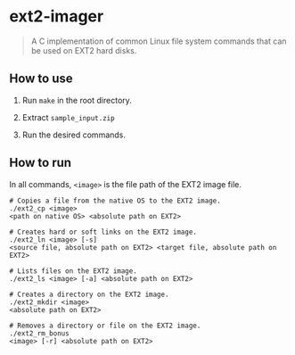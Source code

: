 # ext2-imager

> A C implementation of common Linux file system commands that can be used on EXT2 hard disks.


## How to use

1. Run `make` in the root directory.

2. Extract `sample_input.zip`

3. Run the desired commands.

## How to run

In all commands, `<image>` is the file path of the EXT2 image file.

```
# Copies a file from the native OS to the EXT2 image.
./ext2_cp <image> 
<path on native OS> <absolute path on EXT2>

# Creates hard or soft links on the EXT2 image.
./ext2_ln <image> [-s] 
<source file, absolute path on EXT2> <target file, absolute path on EXT2>

# Lists files on the EXT2 image.
./ext2_ls <image> [-a] <absolute path on EXT2>

# Creates a directory on the EXT2 image.
./ext2_mkdir <image> 
<absolute path on EXT2>

# Removes a directory or file on the EXT2 image.
./ext2_rm_bonus 
<image> [-r] <absolute path on EXT2>
```
